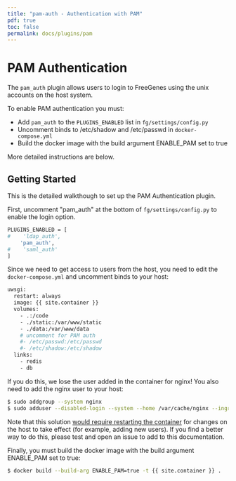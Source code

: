 ```yaml
---
title: "pam-auth - Authentication with PAM"
pdf: true
toc: false
permalink: docs/plugins/pam
---
```


# PAM Authentication

The `pam_auth` plugin allows users to login to FreeGenes using the unix accounts on 
the host system.

To enable PAM authentication you must:

  * Add `pam_auth` to the `PLUGINS_ENABLED` list in `fg/settings/config.py`
  * Uncomment binds to /etc/shadow and /etc/passwd in `docker-compose.yml`
  * Build the docker image with the build argument ENABLE_PAM set to true

More detailed instructions are below.

## Getting Started

This is the detailed walkthough to set up the PAM Authentication plugin. 

First, uncomment "pam_auth" at the bottom of `fg/settings/config.py` to 
enable the login option.

```bash
PLUGINS_ENABLED = [
#    'ldap_auth',
    'pam_auth',
#    'saml_auth'
]
```

Since we need to get access to users from the host,
you need to edit the `docker-compose.yml` and uncomment binds to your host:

```bash
uwsgi:
  restart: always
  image: {{ site.container }}
  volumes:
    - .:/code
    - ./static:/var/www/static
    - ./data:/var/www/data
    # uncomment for PAM auth
    #- /etc/passwd:/etc/passwd 
    #- /etc/shadow:/etc/shadow
  links:
    - redis
    - db
```

If you do this, we lose the user added in the container for nginx! 
You also need to add the nginx user to your host:

```bash
$ sudo addgroup --system nginx
$ sudo adduser --disabled-login --system --home /var/cache/nginx --ingroup nginx nginx
```

Note that this solution [would require restarting the container](https://github.com/jupyterhub/jupyterhub/issues/535) for changes on the host to take effect (for example, adding new users). If you find a better way to do this, please test and open an issue to add to this documentation.

Finally, you must build the docker image with the build argument ENABLE_PAM set to true:

```bash
$ docker build --build-arg ENABLE_PAM=true -t {{ site.container }} .
```
